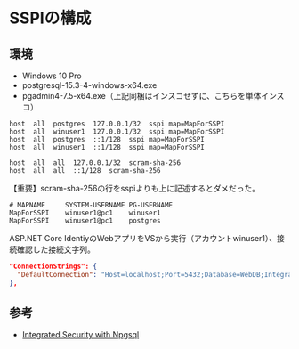 # SSPIの構成

## 環境

- Windows 10 Pro
- postgresql-15.3-4-windows-x64.exe
- pgadmin4-7.5-x64.exe（上記同梱はインスコせずに、こちらを単体インスコ）

```plaintext
host  all  postgres  127.0.0.1/32  sspi map=MapForSSPI
host  all  winuser1  127.0.0.1/32  sspi map=MapForSSPI
host  all  postgres  ::1/128  sspi map=MapForSSPI
host  all  winuser1  ::1/128  sspi map=MapForSSPI

host  all  all  127.0.0.1/32  scram-sha-256
host  all  all  ::1/128  scram-sha-256
```

【重要】scram-sha-256の行をsspiよりも上に記述するとダメだった。

```plaintext
# MAPNAME     SYSTEM-USERNAME PG-USERNAME
MapForSSPI    winuser1@pc1    winuser1
MapForSSPI    winuser1@pc1    postgres
```

ASP.NET Core IdentiyのWebアプリをVSから実行（アカウントwinuser1）、接続確認した接続文字列。

```json
"ConnectionStrings": {
  "DefaultConnection": "Host=localhost;Port=5432;Database=WebDB;Integrated Security=True;Username=postgres"
},
```

## 参考

- [Integrated Security with Npgsql](https://github.com/npgsql/npgsql/issues/3083)
